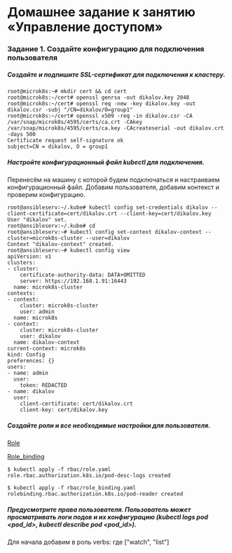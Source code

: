 # Домашнее задание к занятию «Управление доступом»
### Задание 1. Создайте конфигурацию для подключения пользователя
##### Создайте и подпишите SSL-сертификат для подключения к кластеру.
```
root@microk8s:~# mkdir cert && cd cert
root@microk8s:~/cert# openssl genrsa -out dikalov.key 2048
root@microk8s:~/cert# openssl req -new -key dikalov.key -out dikalov.csr -subj "/CN=dikalov/O=group1"
root@microk8s:~/cert# openssl x509 -req -in dikalov.csr -CA /var/snap/microk8s/4595/certs/ca.crt -CAkey /var/snap/microk8s/4595/certs/ca.key -CAcreateserial -out dikalov.crt -days 500
Certificate request self-signature ok
subject=CN = dikalov, O = group1
```
##### Настройте конфигурационный файл kubectl для подключения.
Перенесём на машину с которой будем подключаться и настраиваем конфигурационный файл. Добавим пользователя, добавим контекст и проверим конфигурацию.
```
root@ansibleserv:~/.kube# kubectl config set-credentials dikalov --client-certificate=cert/dikalov.crt --client-key=cert/dikalov.key
User "dikalov" set.
root@ansibleserv:~/.kube# cd
root@ansibleserv:~# kubectl config set-context dikalov-context --cluster=microk8s-cluster --user=dikalov
Context "dikalov-context" created.
root@ansibleserv:~# kubectl config view
apiVersion: v1
clusters:
- cluster:
    certificate-authority-data: DATA+OMITTED
    server: https://192.168.1.91:16443
  name: microk8s-cluster
contexts:
- context:
    cluster: microk8s-cluster
    user: admin
  name: microk8s
- context:
    cluster: microk8s-cluster
    user: dikalov
  name: dikalov-context
current-context: microk8s
kind: Config
preferences: {}
users:
- name: admin
  user:
    token: REDACTED
- name: dikalov
  user:
    client-certificate: cert/dikalov.crt
    client-key: cert/dikalov.key
```
##### Создайте роли и все необходимые настройки для пользователя.
[Role](https://github.com/dikalov/devops-28/blob/main/kuber-homeworks/2.4%20/file/role.yaml)

[Role_binding](https://github.com/dikalov/devops-28/blob/main/kuber-homeworks/2.4%20/file/role_binding.yaml)
```
$ kubectl apply -f rbac/role.yaml 
role.rbac.authorization.k8s.io/pod-desc-logs created

$ kubectl apply -f rbac/role_binding.yaml 
rolebinding.rbac.authorization.k8s.io/pod-reader created
```
##### Предусмотрите права пользователя. Пользователь может просматривать логи подов и их конфигурацию (kubectl logs pod <pod_id>, kubectl describe pod <pod_id>).
Для начала добавим в роль verbs: где ["watch", "list"]



